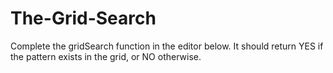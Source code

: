 # The-Grid-Search
Complete the gridSearch function in the editor below. It should return YES if the pattern exists in the grid, or NO otherwise.
